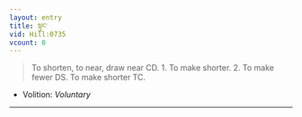 ```yaml
---
layout: entry
title: སྟུང་
vid: Hill:0735
vcount: 0
---
```

> To shorten, to near, draw near CD\. 1\. To make shorter\. 2\. To make fewer DS\. To make shorter TC\.

* Volition: _Voluntary_

---

